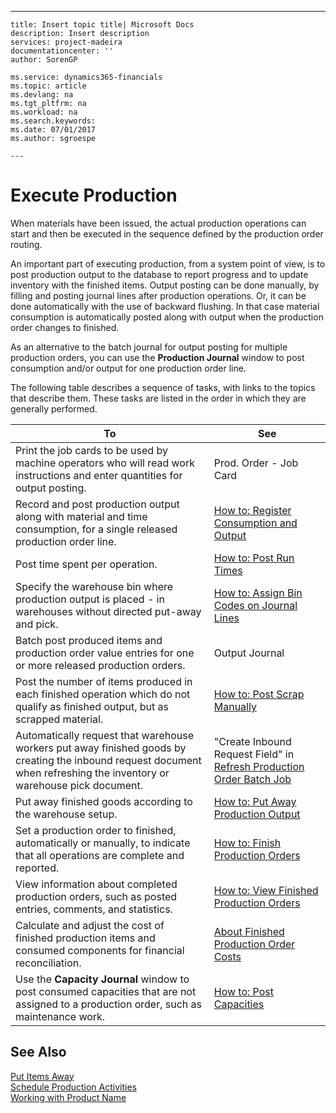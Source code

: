 ---
    title: Insert topic title| Microsoft Docs
    description: Insert description
    services: project-madeira
    documentationcenter: ''
    author: SorenGP

    ms.service: dynamics365-financials
    ms.topic: article
    ms.devlang: na
    ms.tgt_pltfrm: na
    ms.workload: na
    ms.search.keywords:
    ms.date: 07/01/2017
    ms.author: sgroespe

    ---
# Execute Production
When materials have been issued, the actual production operations can start and then be executed in the sequence defined by the production order routing.  
  
 An important part of executing production, from a system point of view, is to post production output to the database to report progress and to update inventory with the finished items. Output posting can be done manually, by filling and posting journal lines after production operations. Or, it can be done automatically with the use of backward flushing. In that case material consumption is automatically posted along with output when the production order changes to finished.  
  
 As an alternative to the batch journal for output posting for multiple production orders, you can use the **Production Journal** window to post consumption and\/or output for one production order line.  
  
 The following table describes a sequence of tasks, with links to the topics that describe them. These tasks are listed in the order in which they are generally performed.  
  
|**To**|**See**|  
|------------|-------------|  
|Print the job cards to be used by machine operators who will read work instructions and enter quantities for output posting.|Prod. Order - Job Card|  
|Record and post production output along with material and time consumption, for a single released production order line.|[How to: Register Consumption and Output](../FullExperience/how-to-register-consumption-and-output.md)|  
|Post time spent per operation.|[How to: Post Run Times](../FullExperience/how-to-post-run-times.md)|  
|Specify the warehouse bin where production output is placed - in warehouses without directed put-away and pick.|[How to: Assign Bin Codes on Journal Lines](../FullExperience/how-to-assign-bin-codes-on-journal-lines.md)|  
|Batch post produced items and production order value entries for one or more released production orders.|Output Journal|  
|Post the number of items produced in each finished operation which do not qualify as finished output, but as scrapped material.|[How to: Post Scrap Manually](../FullExperience/how-to-post-scrap-manually.md)|  
|Automatically request that warehouse workers put away finished goods by creating the inbound request document when refreshing the inventory or warehouse pick document.|"Create Inbound Request Field" in [Refresh Production Order Batch Job](../FullExperience/-$-b_99001025-refresh-production-order-$-.md)|  
|Put away finished goods according to the warehouse setup.|[How to: Put Away Production Output](../FullExperience/how-to-put-away-production-output.md)|  
|Set a production order to finished, automatically or manually, to indicate that all operations are complete and reported.|[How to: Finish Production Orders](../FullExperience/how-to-finish-production-orders.md)|  
|View information about completed production orders, such as posted entries, comments, and statistics.|[How to: View Finished Production Orders](../FullExperience/how-to-view-finished-production-orders.md)|  
|Calculate and adjust the cost of finished production items and consumed components for financial reconciliation.|[About Finished Production Order Costs](../FullExperience/about-finished-production-order-costs.md)|  
|Use the **Capacity Journal** window to post consumed capacities that are not assigned to a production order, such as maintenance work.|[How to: Post Capacities](../FullExperience/how-to-post-capacities.md)|  
  
## See Also  
 [Put Items Away](../FullExperience/put-items-away.md)   
 [Schedule Production Activities](../FullExperience/schedule-production-activities.md)   
 [Working with Product Name](../FullExperience/working-with-$-p_1-product-name-$-.md)